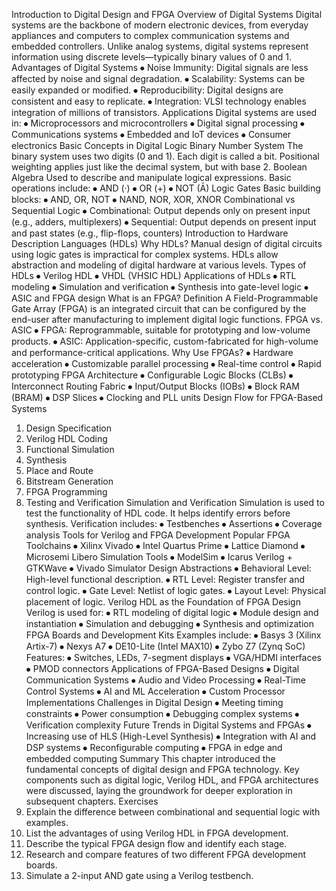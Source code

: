 Introduction to Digital Design and FPGA
Overview of Digital Systems
Digital systems are the backbone of modern electronic devices, from everyday appliances and computers to complex communication systems and embedded controllers. Unlike analog systems, digital systems represent information using discrete levels—typically binary values of 0 and 1.
Advantages of Digital Systems
⦁	Noise Immunity: Digital signals are less affected by noise and signal degradation.
⦁	Scalability: Systems can be easily expanded or modified.
⦁	Reproducibility: Digital designs are consistent and easy to replicate.
⦁	Integration: VLSI technology enables integration of millions of transistors.
Applications
Digital systems are used in:
⦁	Microprocessors and microcontrollers
⦁	Digital signal processing
⦁	Communications systems
⦁	Embedded and IoT devices
⦁	Consumer electronics
Basic Concepts in Digital Logic
Binary Number System
The binary system uses two digits (0 and 1). Each digit is called a bit. Positional weighting applies just like the decimal system, but with base 2.
Boolean Algebra
Used to describe and manipulate logical expressions. Basic operations include:
⦁	AND (·)
⦁	OR (+)
⦁	NOT (Ā)
Logic Gates
Basic building blocks:
⦁	AND, OR, NOT
⦁	NAND, NOR, XOR, XNOR
Combinational vs Sequential Logic
⦁	Combinational: Output depends only on present input (e.g., adders, multiplexers)
⦁	Sequential: Output depends on present input and past states (e.g., flip-flops, counters)
Introduction to Hardware Description Languages (HDLs)
Why HDLs?
Manual design of digital circuits using logic gates is impractical for complex systems. HDLs allow abstraction and modeling of digital hardware at various levels.
Types of HDLs
⦁	Verilog HDL
⦁	VHDL (VHSIC HDL)
Applications of HDLs
⦁	RTL modeling
⦁	Simulation and verification
⦁	Synthesis into gate-level logic
⦁	ASIC and FPGA design
What is an FPGA?
Definition
A Field-Programmable Gate Array (FPGA) is an integrated circuit that can be configured by the end-user after manufacturing to implement digital logic functions.
FPGA vs. ASIC
⦁	FPGA: Reprogrammable, suitable for prototyping and low-volume products.
⦁	ASIC: Application-specific, custom-fabricated for high-volume and performance-critical applications.
Why Use FPGAs?
⦁	Hardware acceleration
⦁	Customizable parallel processing
⦁	Real-time control
⦁	Rapid prototyping
FPGA Architecture
⦁	Configurable Logic Blocks (CLBs)
⦁	Interconnect Routing Fabric
⦁	Input/Output Blocks (IOBs)
⦁	Block RAM (BRAM)
⦁	DSP Slices
⦁	Clocking and PLL units
Design Flow for FPGA-Based Systems
1.	Design Specification
2.	Verilog HDL Coding
3.	Functional Simulation
4.	Synthesis
5.	Place and Route
6.	Bitstream Generation
7.	FPGA Programming
8.	Testing and Verification
Simulation and Verification
Simulation is used to test the functionality of HDL code. It helps identify errors before synthesis. Verification includes:
⦁	Testbenches
⦁	Assertions
⦁	Coverage analysis
Tools for Verilog and FPGA Development
Popular FPGA Toolchains
⦁	Xilinx Vivado
⦁	Intel Quartus Prime
⦁	Lattice Diamond
⦁	Microsemi Libero
Simulation Tools
⦁	ModelSim
⦁	Icarus Verilog + GTKWave
⦁	Vivado Simulator
Design Abstractions
⦁	Behavioral Level: High-level functional description.
⦁	RTL Level: Register transfer and control logic.
⦁	Gate Level: Netlist of logic gates.
⦁	Layout Level: Physical placement of logic.
Verilog HDL as the Foundation of FPGA Design
Verilog is used for:
⦁	RTL modeling of digital logic
⦁	Module design and instantiation
⦁	Simulation and debugging
⦁	Synthesis and optimization
FPGA Boards and Development Kits
Examples include:
⦁	Basys 3 (Xilinx Artix-7)
⦁	Nexys A7
⦁	DE10-Lite (Intel MAX10)
⦁	Zybo Z7 (Zynq SoC)
Features:
⦁	Switches, LEDs, 7-segment displays
⦁	VGA/HDMI interfaces
⦁	PMOD connectors
Applications of FPGA-Based Designs
⦁	Digital Communication Systems
⦁	Audio and Video Processing
⦁	Real-Time Control Systems
⦁	AI and ML Acceleration
⦁	Custom Processor Implementations
Challenges in Digital Design
⦁	Meeting timing constraints
⦁	Power consumption
⦁	Debugging complex systems
⦁	Verification complexity
Future Trends in Digital Systems and FPGAs
⦁	Increasing use of HLS (High-Level Synthesis)
⦁	Integration with AI and DSP systems
⦁	Reconfigurable computing
⦁	FPGA in edge and embedded computing
Summary
This chapter introduced the fundamental concepts of digital design and FPGA technology. Key components such as digital logic, Verilog HDL, and FPGA architectures were discussed, laying the groundwork for deeper exploration in subsequent chapters.
Exercises
1.	Explain the difference between combinational and sequential logic with examples.
2.	List the advantages of using Verilog HDL in FPGA development.
3.	Describe the typical FPGA design flow and identify each stage.
4.	Research and compare features of two different FPGA development boards.
5.	Simulate a 2-input AND gate using a Verilog testbench.
